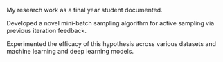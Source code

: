 My research work as a final year student documented.

Developed a novel mini-batch sampling algorithm for active sampling via previous iteration feedback.
  
Experimented the efficacy of this hypothesis across various datasets and machine learning and deep learning models.
